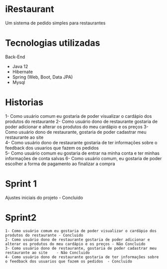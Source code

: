 # iRestaurant
 Um sistema de pedido simples para restaurantes


# Tecnologias utilizadas
   Back-End
   - Java 12
   - Hibernate
   - Spring (Web, Boot, Data JPA)
   - Mysql

# Historias

1- Como usuário comum eu gostaria de poder visualizar o cardápio dos produtos do restaurante
2- Como usuário dono de restaurante gostaria de poder adicionar e alterar os produtos do meu cardápio e os preços
3- Como usuário dono de restaurante, gostaria de poder cadastrar meu restaurante ao site	
4- Como usuário dono de restaurante gostaria de ter informações sobre o feedback dos usuarios que fazem os pedidos	
5- Como usuário comum eu gostaria de entrar na minha conta e ter minhas informações de conta salvas
6- Como usuário comum, eu gostaria de poder escolher a forma de pagamento ao finalizar a compra

# Sprint 1
Ajustes iniciais do projeto - Concluido
 
# Sprint2 

	1- Como usuário comum eu gostaria de poder visualizar o cardápio dos produtos do restaurante - Concluido
	2- Como usuário dono de restaurante gostaria de poder adicionar e alterar os produtos do meu cardápio e os preços - Não Concluido
	3- Como usuário dono de restaurante, gostaria de poder cadastrar meu restaurante ao site	- Não Concluido
	4- Como usuário dono de restaurante gostaria de ter informações sobre o feedback dos usuarios que fazem os pedidos	- Concluido
